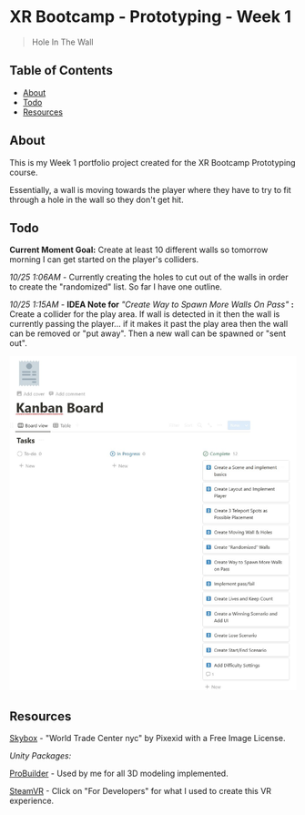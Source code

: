 # XR Bootcamp - Prototyping - Week 1
> Hole In The Wall

## Table of Contents

- [About](#about)
- [Todo](#todo)
- [Resources](#resources)

## About

This is my Week 1 portfolio project created for the XR Bootcamp Prototyping course.

Essentially, a wall is moving towards the player where they have to try to
fit through a hole in the wall so they don't get hit.


## Todo

**Current Moment Goal:** Create at least 10 different walls so tomorrow morning I can get started
on the player's colliders.

*10/25 1:06AM -* Currently creating the holes to cut out of the walls in order to
create the "randomized" list. So far I have one outline.

*10/25 1:15AM -* **IDEA Note for** *"Create Way to Spawn More Walls On Pass"* **:**
Create a collider for the play area. If wall is detected in it then the wall is
currently passing the player... if it makes it past the play area then the wall can
be removed or "put away". Then a new wall can be spawned or "sent out".

![KanbanBoardProgress](Images_README/KanbanBoardProgress.jpg)

## Resources

[Skybox](https://pixexid.com/image/92b7d861-world-trade-center-nyc) - "World Trade
Center nyc" by Pixexid with a Free Image License.

*Unity Packages:*

[ProBuilder](https://unity.com/features/probuilder) - Used by me for all 3D modeling
implemented.

[SteamVR](https://www.steamvr.com/en/) - Click on "For Developers" for what I used to
create this VR experience.
